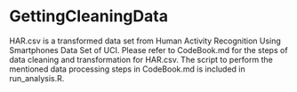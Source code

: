 # GettingCleaningData
HAR.csv is a transformed data set from Human Activity Recognition Using Smartphones Data Set of UCI. 
Please refer to CodeBook.md for the steps of data cleaning and transformation for HAR.csv.
The script to perform the mentioned data processing steps in CodeBook.md is included in run_analysis.R.
